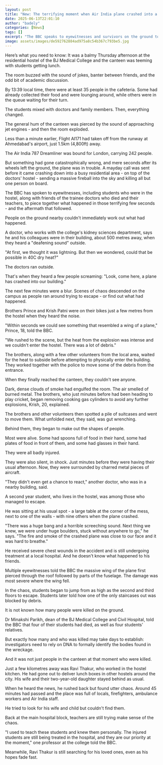 ```yaml
---
layout: post
title: "New: The terrifying moment when Air India plane crashed into a canteen"
date: 2025-06-13T22:01:10
author: "badely"
categories: [News]
tags: []
excerpt: "The BBC speaks to eyewitnesses and survivors on the ground to reveal what happened when the Air India plane crashed."
image: assets/images/de592762884ad975a8c54b367c793be5.jpg
---
```


Here’s what you need to know: It was a balmy Thursday afternoon at the residential hostel of the BJ Medical College and the canteen was teeming with students getting lunch.

The room buzzed with the sound of jokes, banter between friends, and the odd bit of academic discussion.

By 13:39 local time, there were at least 35 people in the cafeteria. Some had already collected their food and were lounging around, while others were in the queue waiting for their turn.

The students mixed with doctors and family members. Then, everything changed. 

The general hum of the canteen was pierced by the sound of approaching jet engines - and then the room exploded.

Less than a minute earlier, Flight AI171 had taken off from the runway at Ahmedabad's airport, just 1.5km (4,800ft) away.

The Air India 787 Dreamliner was bound for London, carrying 242 people.

But something had gone catastrophically wrong, and mere seconds after its wheels left the ground, the plane was in trouble. A mayday call was sent before it came crashing down into a busy residential area - on top of the doctors' hostel - sending a massive fireball into the sky and killing all but one person on board.

The BBC has spoken to eyewitnesses, including students who were in the hostel, along with friends of the trainee doctors who died and their teachers, to piece together what happened in those terrifying few seconds - and the aftermath that followed.

People on the ground nearby couldn't immediately work out what had happened.

A doctor, who works with the college's kidney sciences department, says he and his colleagues were in their building, about 500 metres away, when they heard a "deafening sound" outside.

"At first, we thought it was lightning. But then we wondered, could that be possible in 40C dry heat?"

The doctors ran outside.

That's when they heard a few people screaming: "Look, come here, a plane has crashed into our building."

The next few minutes were a blur. Scenes of chaos descended on the campus as people ran around trying to escape - or find out what had happened.

Brothers Prince and Krish Patni were on their bikes just a few metres from the hostel when they heard the noise.

"Within seconds we could see something that resembled a wing of a plane," Prince, 18, told the BBC.

"We rushed to the scene, but the heat from the explosion was intense and we couldn't enter the hostel. There was a lot of debris."

The brothers, along with a few other volunteers from the local area, waited for the heat to subside before attempting to physically enter the building. They worked together with the police to move some of the debris from the entrance.

When they finally reached the canteen, they couldn't see anyone.

Dark, dense clouds of smoke had engulfed the room. The air smelled of burned metal. The brothers, who just minutes before had been heading to play cricket, began removing cooking gas cylinders to avoid any further explosions, Krish, 20, explained.

The brothers and other volunteers then spotted a pile of suitcases and went to move them. What unfolded next, they said, was gut wrenching.

Behind them, they began to make out the shapes of people.

Most were alive. Some had spoons full of food in their hand, some had plates of food in front of them, and some had glasses in their hand.

They were all badly injured.

They were also silent, in shock. Just minutes before they were having their usual afternoon. Now, they were surrounded by charred metal pieces of aircraft.

"They didn't even get a chance to react," another doctor, who was in a nearby building, said.

A second year student, who lives in the hostel, was among those who managed to escape.

He was sitting at his usual spot - a large table at the corner of the mess, next to one of the walls - with nine others when the plane crashed.

"There was a huge bang and a horrible screeching sound. Next thing we knew, we were under huge boulders, stuck without anywhere to go," he says. "The fire and smoke of the crashed plane was close to our face and it was hard to breathe."

He received severe chest wounds in the accident and is still undergoing treatment at a local hospital. And he doesn't know what happened to his friends.

Multiple eyewitnesses told the BBC the massive wing of the plane first pierced through the roof followed by parts of the fuselage. The damage was most severe where the wing fell.

In the chaos, students began to jump from as high as the second and third floors to escape. Students later told how one of the only staircases out was blocked by debris.

It is not known how many people were killed on the ground.

Dr Minakshi Parikh, dean of the BJ Medical College and Civil Hospital, told the BBC that four of their students had died, as well as four students' relatives.

But exactly how many and who was killed may take days to establish: investigators need to rely on DNA to formally identify the bodies found in the wreckage.

And it was not just people in the canteen at that moment who were killed.

Just a few kilometres away was Ravi Thakur, who worked in the hostel kitchen. He had gone out to deliver lunch boxes in other hostels around the city. His wife and their two-year-old daughter stayed behind as usual.

When he heard the news, he rushed back but found utter chaos. Around 45 minutes had passed and the place was full of locals, firefighters, ambulance workers and Air India staff.

He tried to look for his wife and child but couldn't find them.

Back at the main hospital block, teachers are still trying make sense of the chaos.

"I used to teach these students and knew them personally. The injured students are still being treated in the hospital, and they are our priority at the moment," one professor at the college told the BBC.

Meanwhile, Ravi Thakur is still searching for his loved ones, even as his hopes fade fast.

